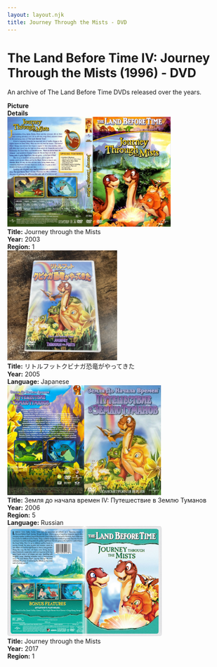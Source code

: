 ```yaml
---
layout: layout.njk
title: Journey Through the Mists - DVD
---
```


# The Land Before Time IV: Journey Through the Mists (1996) - DVD

An archive of The Land Before Time DVDs released over the years.

<div class="item-table">
  <div class="item-header">
    <div class="item-image"><strong>Picture</strong></div>
    <div class="item-details"><strong>Details</strong></div>
  </div>

  <div class="item-entry">
  <div class="item-image">
    <a href="/images/media/dvd/4/english2003.jpg" data-lightbox="books" data-title="Journey through the Mists">
        <div class="img-box">
          <img src="/images/media/dvd/4/english2003.jpg" alt="Journey through the Mists" style="height:250px; object-fit:cover;" loading="lazy">
        </div>
      </a>
  </div>
  <div class="item-details">
    <strong>Title:</strong> Journey through the Mists<br/>
      <strong>Year:</strong> 2003<br/>
      <strong>Region:</strong> 1<br/>
  </div>
</div>

<div class="item-entry" id="lbt4-ja-2005-30">
    <div class="item-image"
      <a href="/images/media/dvd/4/lbt4-ja-2005.jpg" data-lightbox="books" data-title="リトルフットクビナガ恐竜がやってきた">
        <div class="img-box">
          <img src="/images/media/dvd/4/lbt4-ja-2005.jpg" alt="リトルフットクビナガ恐竜がやってきた" style="height:250px; object-fit:cover;" loading="lazy">
        </div>
      </a>
    </div>
    <div class="item-details">
      <strong>Title:</strong> リトルフットクビナガ恐竜がやってきた<br/>
      <strong>Year:</strong> 2005<br/>
      <strong>Language:</strong> Japanese<br/>
    </div>
  </div>


<div class="item-entry">
  <div class="item-image">
    <a href="/images/media/dvd/4/russianlbt4backdvd_orig.jpg" data-lightbox="books" data-title="Земля до начала времен IV: Путешествие в Землю Туманов">
        <div class="img-box">
          <img src="/images/media/dvd/4/russianlbt4backdvd_orig.jpg" alt="Земля до начала времен IV: Путешествие в Землю Туманов" style="height:250px; object-fit:cover;" loading="lazy">
        </div>
      </a>
  </div>
  <div class="item-details">
    <strong>Title:</strong> Земля до начала времен IV: Путешествие в Землю Туманов<br/>
      <strong>Year:</strong> 2006<br/>
      <strong>Region:</strong> 5<br/>
      <strong>Language:</strong> Russian<br/>
  </div>
</div>

<div class="item-entry">
  <div class="item-image">
    <a href="/images/media/dvd/4/lbt4-2017_orig.jpg" data-lightbox="books" data-title="Journey through the Mists">
        <div class="img-box">
          <img src="/images/media/dvd/4/lbt4-2017_orig.jpg" alt="Journey through the Mists" style="height:250px; object-fit:cover;" loading="lazy">
        </div>
      </a>
  </div>
  <div class="item-details">
    <strong>Title:</strong> Journey through the Mists<br/>
      <strong>Year:</strong> 2017<br/>
      <strong>Region:</strong> 1<br/>
  </div>
</div>
</div>